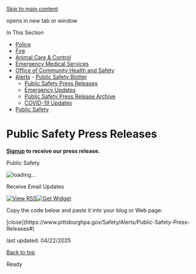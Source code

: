 [Skip to main content](https://www.pittsburghpa.gov/Safety/Alerts/Public-Safety-Press-Releases#main-content)

opens in new tab or window

In This Section

- [Police](https://www.pittsburghpa.gov/Safety/Police)
- [Fire](https://www.pittsburghpa.gov/Safety/Fire)
- [Animal Care & Control](https://www.pittsburghpa.gov/Safety/Animal-Care-Control)
- [Emergency Medical Services](https://www.pittsburghpa.gov/Safety/Emergency-Medical-Services)
- [Office of Community Health and Safety](https://www.pittsburghpa.gov/Safety/Office-of-Community-Health-and-Safety)
- [Alerts](https://www.pittsburghpa.gov/Safety/Alerts)  - [Public Safety Blotter](https://www.pittsburghpa.gov/Safety/Alerts/Public-Safety-Blotter)
  - [Public Safety Press Releases](https://www.pittsburghpa.gov/Safety/Alerts/Public-Safety-Press-Releases)
  - [Emergency Updates](https://www.pittsburghpa.gov/Safety/Alerts/Emergency-Updates)
  - [Public Safety Press Release Archive](https://www.pittsburghpa.gov/Safety/Alerts/Public-Safety-Press-Release-Archive)
  - [COVID-19 Updates](https://www.pittsburghpa.gov/Safety/Alerts/COVID-19-Updates)
- [Public Safety](https://www.pittsburghpa.gov/Safety/Public-Safety)

# Public Safety Press Releases

**[Signup](https://public.govdelivery.com/accounts/PAPITT/signup/40206) to receive our press release.**

Public Safety

![loading...](https://content.govdelivery.com/assets/ajax-loading-f6ecff617ec2ba7f559e6f535cad9b70a3f91120737535dab4d4548a6c83576c.gif)

Receive Email Updates

[![View RSS](https://content.govdelivery.com/assets/widget/rss-4bd1539f37385414b69a84c4ddcc8ddfc25f1f00c774fb4a621bc3c3c4bffd6e.png)](https://content.govdelivery.com/accounts/PAPITT/widgets/PAPITT_WIDGET_15.rss)[![Get Widget](https://content.govdelivery.com/assets/widget/embed-ba0a7070a9340da5e06ed50cf3bdc606f4658bb6cb9885078e193c75113b0538.png)](https://www.pittsburghpa.gov/Safety/Alerts/Public-Safety-Press-Releases#)

Copy the code below and paste it into your blog or Web page:

<script id="govd\_widget\_js\_papitt\_papitt\_widget\_15" src="https://content.govdelivery.com/accounts/PAPITT/widgets/PAPITT\_WIDGET\_15.js" type="text/javascript"></script> [close](https://www.pittsburghpa.gov/Safety/Alerts/Public-Safety-Press-Releases#)

last updated: 04/22/2025

[Back to top](https://www.pittsburghpa.gov/Safety/Alerts/Public-Safety-Press-Releases#body-top)

Ready
